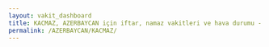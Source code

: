 ```yaml
---
layout: vakit_dashboard
title: KACMAZ, AZERBAYCAN için iftar, namaz vakitleri ve hava durumu - ilçe/eyalet seç
permalink: /AZERBAYCAN/KACMAZ/
---
```


<script type="text/javascript">
  var GLOBAL_COUNTRY = 'AZERBAYCAN';
  var GLOBAL_CITY = 'KACMAZ';
  var GLOBAL_STATE = '';
  var lat = 72;
  var lon = 21;
</script>
